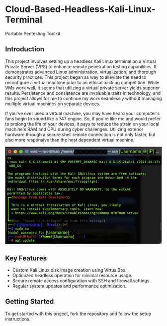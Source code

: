 # Cloud-Based-Headless-Kali-Linux-Terminal
Portable Pentesting Toolkit

## Introduction
This project involves setting up a headless Kali Linux terminal on a Virtual Private Server (VPS) to enhance remote penetration testing capabilities. It demonstrates advanced Linux administration, virtualization, and thorough security practices. This project began as way to alleviate the need to reconfigure a virtual machine prior to an ethical hacking competition. While VMs work well, it seems that utilizing a virtual private server yields superior results. Persistence and consistence are invaluable traits in technology, and this project allows for me to continue my work seamlessly without managing multiple virtual machines on separate devices. 

If you've ever used a virtual machine, you may have heard your computer's fans begin to sound like a 747 engine. So, if you're like me and would prefer to prolong the life of your devices, it pays to reduce the strain on your local machine's RAM and CPU during cyber challenges. Utilizing exterior hardware through a secure shell remote connection is not only faster, but also more responsive than the host dependent virtual machine.

![Project Success](images/Final%20w:Redacted%20.jpg)

## Key Features
- Custom Kali Linux disk image creation using VirtualBox.
- Optimized headless operation for minimal resource usage.
- Secure remote access configuration with SSH and firewall settings.
- Regular system updates and performance optimization.

## Getting Started
To get started with this project, fork the repository and follow the setup instructions.
